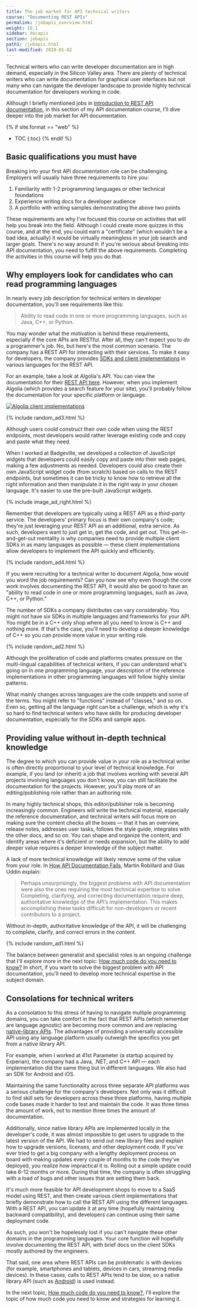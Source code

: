 ```yaml
---
title: The job market for API technical writers
course: "Documenting REST APIs"
permalink: /jobapis_overview.html
weight: 10.1
sidebar: docapis
section: jobapis
path1: /jobapis.html
last-modified: 2020-01-02
---
```


Technical writers who can write developer documentation are in high demand, especially in the Silicon Valley area. There are plenty of technical writers who can write documentation for graphical user interfaces but not many who can navigate the developer landscape to provide highly technical documentation for developers working in code.

Although I briefly mentioned jobs in [Introduction to REST API documentation](docapis_intro_to_rest_api_doc.html), in this section of my API documentation course, I'll dive deeper into the job market for API documentation.

{% if site.format == "web" %}
* TOC
{:toc}
{% endif %}

## Basic qualifications you must have

Breaking into your first API documentation role can be challenging. Employers will usually have three requirements to hire you:

1. Familiarity with 1-2 programming languages or other technical foundations
2. Experience writing docs for a developer audience
3. A portfolio with writing samples demonstrating the above two points

These requirements are why I've focused this course on activities that will help you break into the field. Although I could create more quizzes in this course, and at the end, you could earn a "certificate" (which wouldn't be a bad idea, actually) it would be virtually meaningless in your job search and larger goals. There's no way around it: if you're serious about breaking into API documentation, you need to fulfill the above requirements. Completing the activities in this course will help you do that.

## Why employers look for candidates who can read programming languages

In nearly every job description for technical writers in developer documentation, you'll see requirements like this:

> Ability to read code in one or more programming languages, such as Java, C++, or Python.

You may wonder what the motivation is behind these requirements, especially if the core APIs are RESTful. After all, they can't expect you to *do* a programmer's job. No, but here's the most common scenario. The company has a REST API for interacting with their services. To make it easy for developers, the company provides [SDKs and client implementations](docapis_sdks.html) in various languages for the REST API.

For an example, take a look at Algolia's API. You can view the documentation for their [REST API here](https://www.algolia.com/doc/rest). However, when you implement Algolia (which provides a search feature for your site), you'll probably follow the documentation for your specific platform or language.

<a href="https://www.algolia.com/doc" class="noExtIcon"><img src="https://s3.us-west-1.wasabisys.com/idbwmedia.com/images/api/algolia_clientsdks.png" alt="Algolia client implementations" /></a>

{% include random_ad3.html %}

Although users could construct their own code when using the REST endpoints, most developers would rather leverage existing code and copy and paste what they need.

When I worked at Badgeville, we developed a collection of JavaScript widgets that developers could easily copy and paste into their web pages, making a few adjustments as needed. Developers could also create their own JavaScript widget code (from scratch) based on calls to the REST endpoints, but sometimes it can be tricky to know how to retrieve all the right information and then manipulate it in the right way in your chosen language. It's easier to use the pre-built JavaScript widgets.

{% include image_ad_right.html %}

Remember that developers are typically using a REST API as a *third-party* service. The developers' primary focus is their own company's code; they're just leveraging your REST API as an additional, extra service. As such, developers want to just get in, get the code, and get out. This get-in-and-get-out mentality is why companies need to provide multiple client SDKs in as many languages as possible &mdash; these client implementations allow developers to implement the API quickly and efficiently.

{% include random_ad4.html %}

If you were recruiting for a technical writer to document Algolia, how would you word the job requirements? Can you now see why even though the core work involves documenting the REST API, it would also be good to have an "ability to read code in one or more programming languages, such as Java, C++, or Python."

The number of SDKs a company distributes can vary considerably. You might not have six SDKs in multiple languages and frameworks for your API. You might be in a C++ only shop where all you need to know is C++ and nothing more. If that's the case, you'll need to develop a deeper knowledge of C++ so you can provide more value in your writing role.

{% include random_ad2.html %}

Although the proliferation of code and platforms creates pressure on the multi-lingual capabilities of technical writers, if you can understand what's going on in one programming language, your description of the reference implementations in other programming languages will follow highly similar patterns.

What mainly changes across languages are the code snippets and some of the terms. You might refer to "functions" instead of "classes," and so on. Even so, getting all the language right can be a challenge, which is why it's so hard to find technical writers who have skills for producing developer documentation, especially for the SDKs and sample apps.

## Providing value without in-depth technical knowledge

The degree to which you can provide value in your role as a technical writer is often directly proportional to your level of technical knowledge. For example, if you land (or inherit) a job that involves working with several API projects involving languages you don't know, you can still facilitate the documentation for the projects. However, you'll play more of an editing/publishing role rather than an authoring role.

In many highly technical shops, this editor/publisher role is becoming increasingly common. Engineers will write the technical material, especially the reference documentation, and technical writers will focus more on making sure the content checks all the boxes &mdash; that it has an overview, release notes, addresses user tasks, follows the style guide, integrates with the other docs, and so on. You can shape and organize the content, and identify areas where it's deficient or needs expansion, but the ability to add deeper value requires a deeper knowledge of the subject matter.

A lack of more technical knowledge will likely remove some of the value from your role. In [How API Documentation Fails](https://ieeexplore.ieee.org/document/7140676/), Martin Robillard and Gias Uddin explain:

> Perhaps unsurprisingly, the biggest problems with API documentation were also the ones requiring the most technical expertise to solve. Completing, clarifying, and correcting documentation require deep, authoritative knowledge of the API’s implementation. This makes accomplishing these tasks difficult for non-developers or recent contributors to a project.

Without in-depth, authoritative knowledge of the API, it will be challenging to complete, clarify, and correct errors in the content.

{% include random_ad1.html %}

The balance between generalist and specialist roles is an ongoing challenge that I'll explore more in the next topic: [How much code do you need to know?](jobapis_learning_code.html) In short, if you want to solve the biggest problem with API documentation, you'll need to develop more technical expertise in the subject domain.

## Consolations for technical writers

As a consolation to this stress of having to navigate multiple programming domains, you can take comfort in the fact that REST APIs (which remember are language agnostic) are becoming more common and are replacing [native-library APIs](nativelibraryapis_overview.html). The advantages of providing a universally accessible API using any language platform usually outweigh the specifics you get from a native library API.

For example, when I worked at 41st Parameter (a startup acquired by Experian), the company had a Java, .NET, and C++ API &mdash; each implementation did the same thing but in different languages. We also had an SDK for Android and iOS.

Maintaining the same functionality across three separate API platforms was a serious challenge for the company's developers. Not only was it difficult to find skill sets for developers across these three platforms, having multiple code bases made it harder to test and maintain the code. It was three times the amount of work, not to mention three times the amount of documentation.

Additionally, since native library APIs are implemented locally in the developer's code, it was almost impossible to get users to upgrade to the latest version of the API. We had to send out new library files and explain how to upgrade versions, licenses, and other deployment code. If you've ever tried to get a big company with a lengthy deployment process on board with making updates every couple of months to the code they've deployed, you realize how impractical it is. Rolling out a simple update could take 6-12 months or more. During that time, the company is often struggling with a load of bugs and other issues that are setting them back.

It's much more feasible for API development shops to move to a SaaS model using REST, and then create various client implementations that briefly demonstrate how to call the REST API using the different languages. With a REST API, you can update it at any time (hopefully maintaining backward compatibility), and developers can continue using their same deployment code.

As such, you won't be hopelessly lost if you can't navigate these other domains in the programming languages. Your core function will hopefully involve documenting the REST API, with brief docs on the client SDKs mostly authored by the engineers.

That said, one area where REST APIs can be problematic is with devices (for example, smartphones and tablets, devices in cars, streaming media devices). In these cases, calls to REST APIs tend to be slow, so a native library API (such as [Android](https://developer.android.com)) is used instead.

In the next topic, [How much code do you need to know?](jobapis_learning_code.html), I'll explore the topic of how much code you need to know and strategies for learning it.
